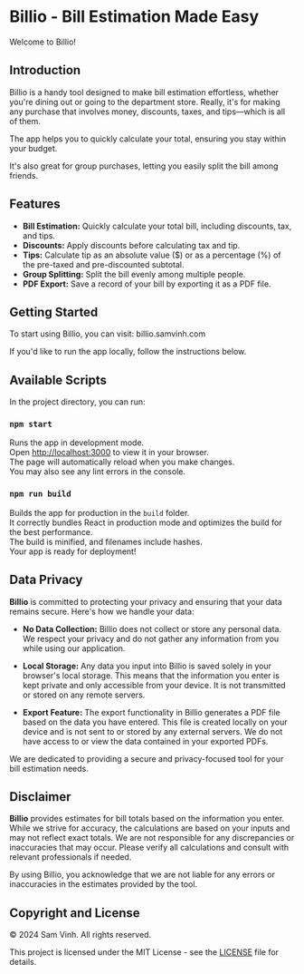 # Billio - Bill Estimation Made Easy

Welcome to Billio!

## Introduction

Billio is a handy tool designed to make bill estimation effortless, whether you're dining out or going to the department store. Really, it's for making any purchase that involves money, discounts, taxes, and tips—which is all of them.

The app helps you to quickly calculate your total, ensuring you stay within your budget.

It's also great for group purchases, letting you easily split the bill among friends.

## Features

- **Bill Estimation:** Quickly calculate your total bill, including discounts, tax, and tips.
- **Discounts:** Apply discounts before calculating tax and tip.
- **Tips:** Calculate tip as an absolute value ($) or as a percentage (%) of the pre-taxed and pre-discounted subtotal.
- **Group Splitting:** Split the bill evenly among multiple people.
- **PDF Export:** Save a record of your bill by exporting it as a PDF file.

## Getting Started

To start using Billio, you can visit: billio.samvinh.com

If you'd like to run the app locally, follow the instructions below.

## Available Scripts

In the project directory, you can run:

### `npm start`

Runs the app in development mode.\
Open [http://localhost:3000](http://localhost:3000) to view it in your browser.\
The page will automatically reload when you make changes.\
You may also see any lint errors in the console.

### `npm run build`

Builds the app for production in the `build` folder.\
It correctly bundles React in production mode and optimizes the build for the best performance.\
The build is minified, and filenames include hashes.\
Your app is ready for deployment!

## Data Privacy

**Billio** is committed to protecting your privacy and ensuring that your data remains secure. Here's how we handle your data:

- **No Data Collection:** Billio does not collect or store any personal data. We respect your privacy and do not gather any information from you while using our application.

- **Local Storage:** Any data you input into Billio is saved solely in your browser's local storage. This means that the information you enter is kept private and only accessible from your device. It is not transmitted or stored on any remote servers.

- **Export Feature:** The export functionality in Billio generates a PDF file based on the data you have entered. This file is created locally on your device and is not sent to or stored by any external servers. We do not have access to or view the data contained in your exported PDFs.

We are dedicated to providing a secure and privacy-focused tool for your bill estimation needs.

## Disclaimer

**Billio** provides estimates for bill totals based on the information you enter. While we strive for accuracy, the calculations are based on your inputs and may not reflect exact totals. We are not responsible for any discrepancies or inaccuracies that may occur. Please verify all calculations and consult with relevant professionals if needed.

By using Billio, you acknowledge that we are not liable for any errors or inaccuracies in the estimates provided by the tool.

## Copyright and License

© 2024 Sam Vinh. All rights reserved.

This project is licensed under the MIT License - see the [LICENSE](LICENSE.txt) file for details.
